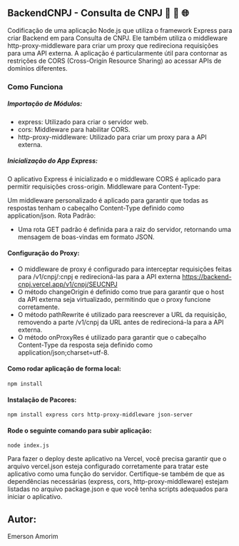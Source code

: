## BackendCNPJ - Consulta de CNPJ 🚀 🔄 🌐

Codificação de uma aplicação Node.js que utiliza o framework Express para criar Backend em para Consulta de CNPJ. Ele também utiliza o middleware http-proxy-middleware para criar um proxy que redireciona 
requisições para uma API externa. A aplicação é particularmente útil para contornar as restrições de CORS (Cross-Origin Resource Sharing) ao acessar APIs de domínios diferentes.

### Como Funciona

##### Importação de Módulos:

- express: Utilizado para criar o servidor web.
- cors: Middleware para habilitar CORS.
- http-proxy-middleware: Utilizado para criar um proxy para a API externa.

##### Inicialização do App Express:

O aplicativo Express é inicializado e o middleware CORS é aplicado para permitir requisições cross-origin.
Middleware para Content-Type:

Um middleware personalizado é aplicado para garantir que todas as respostas tenham o cabeçalho Content-Type definido como application/json.
Rota Padrão:

- Uma rota GET padrão é definida para a raiz do servidor, retornando uma mensagem de boas-vindas em formato JSON.
  
#### Configuração do Proxy:

- O middleware de proxy é configurado para interceptar requisições feitas para /v1/cnpj/:cnpj e redirecioná-las para a API externa https://backend-cnpj.vercel.app/v1/cnpj/SEUCNPJ
- O método changeOrigin é definido como true para garantir que o host da API externa seja virtualizado, permitindo que o proxy funcione corretamente.
- O método pathRewrite é utilizado para reescrever a URL da requisição, removendo a parte /v1/cnpj da URL antes de redirecioná-la para a API externa.
- O método onProxyRes é utilizado para garantir que o cabeçalho Content-Type da resposta seja definido como application/json;charset=utf-8.

#### Como rodar aplicação de forma local:

````
npm install
````
#### Instalação de Pacores:
```
npm install express cors http-proxy-middleware json-server
```
#### Rode o seguinte comando para subir aplicação:
```
node index.js
```

Para fazer o deploy deste aplicativo na Vercel, você precisa garantir que o arquivo vercel.json esteja configurado corretamente para tratar este aplicativo como uma função do servidor. 
Certifique-se também de que as dependências necessárias (express, cors, http-proxy-middleware) estejam listadas no arquivo package.json e que você tenha scripts adequados para iniciar o aplicativo.


## Autor:
Emerson Amorim
